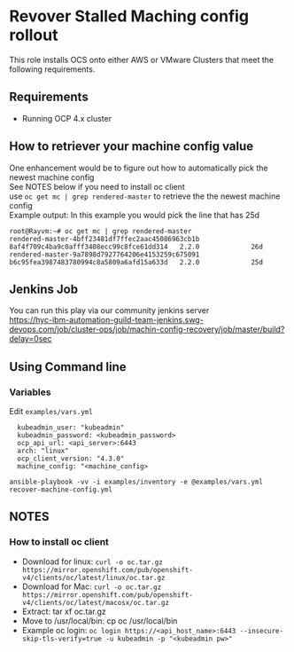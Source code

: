 # Revover Stalled Maching config rollout
This role installs OCS onto either AWS or VMware Clusters that meet the following requirements.

Requirements
------------   
 - Running OCP 4.x cluster

## How to retriever your machine config value
One enhancement would be to figure out how to automatically pick the newest machine config  
See NOTES below if you need to install oc client  
use ```oc get mc | grep rendered-master``` to retrieve the the newest machine config  
Example output: In this example you would pick the line that has 25d  
```
root@Rayvm:~# oc get mc | grep rendered-master
rendered-master-4bff23481df7ffec2aac45086963cb1b            8af4f709c4ba9c0afff3408ecc99c8fce61dd314   2.2.0             26d
rendered-master-9a7898d7927764206e4153259c675091            b6c95fea3987483780994c8a5809a6afd15a633d   2.2.0             25d
```

## Jenkins Job
You can run this play via our community jenkins server  
https://hyc-ibm-automation-guild-team-jenkins.swg-devops.com/job/cluster-ops/job/machin-config-recovery/job/master/build?delay=0sec

## Using Command line

### Variables
Edit ```examples/vars.yml``` 
```
  kubeadmin_user: "kubeadmin"
  kubeadmin_password: <kubeadmin_password>
  ocp_api_url: <api_server>:6443
  arch: "linux"
  ocp_client_version: "4.3.0"
  machine_config: "<machine_config>
```

```
ansible-playbook -vv -i examples/inventory -e @examples/vars.yml recover-machine-config.yml
```

## NOTES

### How to install oc client

- Download for linux: `curl -o oc.tar.gz https://mirror.openshift.com/pub/openshift-v4/clients/oc/latest/linux/oc.tar.gz`
- Download for Mac: `curl -o oc.tar.gz https://mirror.openshift.com/pub/openshift-v4/clients/oc/latest/macosx/oc.tar.gz`
- Extract: tar xf oc.tar.gz
- Move to /usr/local/bin: cp oc /usr/local/bin
- Example oc login: `oc login https://<api_host_name>:6443 --insecure-skip-tls-verify=true -u kubeadmin -p "<kubeadmin pw>"`
